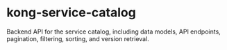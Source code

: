 # kong-service-catalog
Backend API for the service catalog, including data models, API endpoints, pagination, filtering, sorting, and version retrieval. 
